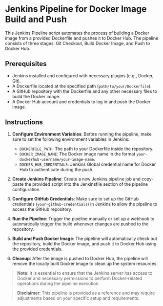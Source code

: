 # Jenkins Pipeline for Docker Image Build and Push

This Jenkins Pipeline script automates the process of building a Docker image from a provided Dockerfile and pushes it to Docker Hub. The pipeline consists of three stages: Git Checkout, Build Docker Image, and Push to Docker Hub.

## Prerequisites

- Jenkins installed and configured with necessary plugins (e.g., Docker, Git).
- A Dockerfile located at the specified path (`path/to/your/Dockerfile`).
- A GitHub repository with the Dockerfile and any other necessary files to build the Docker image.
- A Docker Hub account and credentials to log in and push the Docker image.

## Instructions

1. **Configure Environment Variables**: Before running the pipeline, make sure to set the following environment variables in Jenkins:

   - `DOCKERFILE_PATH`: The path to your Dockerfile inside the repository.
   - `DOCKER_IMAGE_NAME`: The Docker image name in the format `your-dockerhub-username/your-image-name`.
   - `DOCKER_HUB_CREDENTIALS`: Jenkins Global credential name for Docker Hub to authenticate during the push.

2. **Create Jenkins Pipeline**: Create a new Jenkins pipeline job and copy-paste the provided script into the Jenkinsfile section of the pipeline configuration.

3. **Configure GitHub Credentials**: Make sure to set up the GitHub credentials (`your-github-credentials`) in Jenkins to allow the pipeline to access the GitHub repository.

4. **Run the Pipeline**: Trigger the pipeline manually or set up a webhook to automatically trigger the build whenever changes are pushed to the repository.

5. **Build and Push Docker Image**: The pipeline will automatically check out the repository, build the Docker image, and push it to Docker Hub using the provided credentials.

6. **Cleanup**: After the image is pushed to Docker Hub, the pipeline will remove the locally built Docker image to clean up the system resources.

> **Note**: It is essential to ensure that the Jenkins server has access to Docker and necessary permissions to perform Docker-related operations during the pipeline execution.

> **Disclaimer**: This pipeline is provided as a reference and may require adjustments based on your specific setup and requirements.
